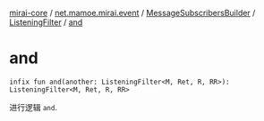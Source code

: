 [mirai-core](../../../index.md) / [net.mamoe.mirai.event](../../index.md) / [MessageSubscribersBuilder](../index.md) / [ListeningFilter](index.md) / [and](./and.md)

# and

`infix fun and(another: ListeningFilter<M, Ret, R, RR>): ListeningFilter<M, Ret, R, RR>`

进行逻辑 `and`.

